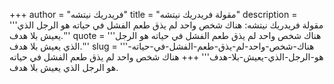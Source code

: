+++
author = "فريدريك نيتشه"
title = "مقولة فريدريك نيتشه"
description = '''مقولة فريدريك نيتشه: هناك شخص واحد لم يذق طعم الفشل في حياته هو الرجل الذي يعيش بلا هدف.'''
quote = '''هناك شخص واحد لم يذق طعم الفشل في حياته هو الرجل الذي يعيش بلا هدف.'''
slug = '''هناك-شخص-واحد-لم-يذق-طعم-الفشل-في-حياته-هو-الرجل-الذي-يعيش-بلا-هدف'''
+++
هناك شخص واحد لم يذق طعم الفشل في حياته هو الرجل الذي يعيش بلا هدف.
